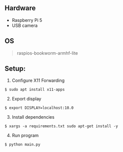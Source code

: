 ## Hardware

- Raspberry Pi 5
- USB camera

## OS

> raspios-bookworm-armhf-lite

## Setup:

1. Configure X11 Forwarding

```
$ sudo apt install x11-apps
```

2. Export display

```
$ export DISPLAY=localhost:10.0
```

3. Install dependencies

```
$ xargs -a requirements.txt sudo apt-get install -y
```

4. Run program

```
$ python main.py
```
